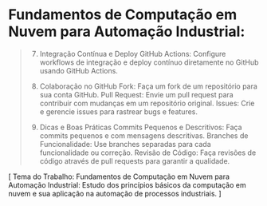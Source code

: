 # Fundamentos de Computação em Nuvem para Automação Industrial: 
>
> 7. Integração Contínua e Deploy
>  GitHub Actions: Configure workflows de integração e deploy contínuo diretamente no GitHub usando GitHub Actions.
>
>  9. Colaboração no GitHub
>  Fork: Faça um fork de um repositório para sua conta GitHub.
>  Pull Request: Envie um pull request para contribuir com mudanças em um repositório original.
>  Issues: Crie e gerencie issues para rastrear bugs e features.
>
>  11. Dicas e Boas Práticas
>  Commits Pequenos e Descritivos: Faça commits pequenos e com mensagens descritivas.
>  Branches de Funcionalidade: Use branches separadas para cada funcionalidade ou correção.
>  Revisão de Código: Faça revisões de código através de pull requests para garantir a qualidade.

[ Tema do Trabalho: Fundamentos de Computação em Nuvem para Automação Industrial: Estudo dos princípios básicos da computação em nuvem e sua aplicação na automação de processos industriais. ]
